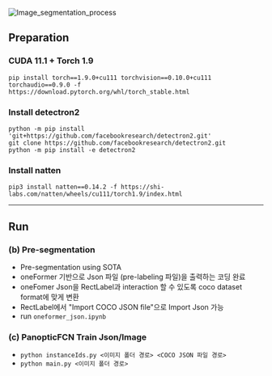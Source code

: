 
![Image_segmentation_process](https://github.com/chaewonS/Image-Segmentation-Auto-Labeling/assets/81732426/16c262ab-be37-40ef-bc51-1de29daa5ac5)

## Preparation
### CUDA 11.1 + Torch 1.9
``` pip install torch==1.9.0+cu111 torchvision==0.10.0+cu111 torchaudio==0.9.0 -f https://download.pytorch.org/whl/torch_stable.html ```

### Install detectron2
``` python -m pip install 'git+https://github.com/facebookresearch/detectron2.git' ```  
``` git clone https://github.com/facebookresearch/detectron2.git ```  
``` python -m pip install -e detectron2 ```

### Install natten
``` pip3 install natten==0.14.2 -f https://shi-labs.com/natten/wheels/cu111/torch1.9/index.html ```

---
  
## Run
### (b) Pre-segmentation
- Pre-segmentation using SOTA
- oneFormer 기반으로 Json 파일 (pre-labeling 파일)을 출력하는 코딩 완료
- oneFomer Json을 RectLabel과 interaction 할 수 있도록 coco dataset format에 맞게 변환
- RectLabel에서 "Import COCO JSON file"으로 Import Json 가능
- run ``` oneformer_json.ipynb ```

### (c) PanopticFCN Train Json/Image
- ``` python instanceIds.py <이미지 폴더 경로> <COCO JSON 파일 경로> ```
- ``` python main.py <이미지 폴더 경로> ```

